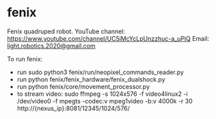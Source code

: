 # fenix
Fenix quadruped robot.
YouTube channel: https://www.youtube.com/channel/UC5iMcYcLpUnzzhuc-a_uPiQ
Email: light.robotics.2020@gmail.com

To run fenix:
- run sudo python3 fenix/run/neopixel_commands_reader.py
- run python fenix/fenix_hardware/fenix_dualshock.py
- run python fenix/core/movement_processor.py
- to stream video:
sudo ffmpeg -s 1024x576 -f video4linux2 -i /dev/video0 -f mpegts -codec:v mpeg1video -b:v 4000k -r 30 http://{nexus_ip}:8081/12345/1024/576/